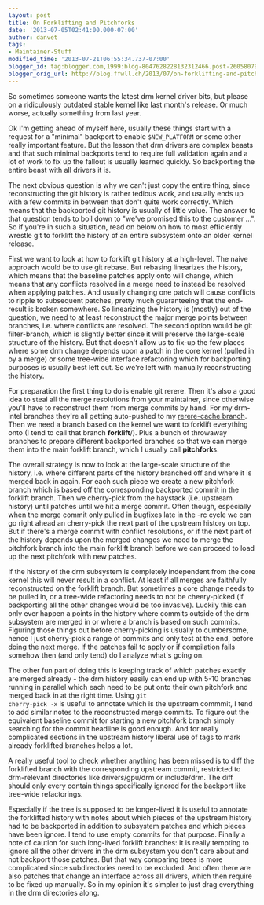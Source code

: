 ```yaml
---
layout: post
title: On Forklifting and Pitchforks
date: '2013-07-05T02:41:00.000-07:00'
author: danvet
tags:
- Maintainer-Stuff
modified_time: '2013-07-21T06:55:34.737-07:00'
blogger_id: tag:blogger.com,1999:blog-8047628228132312466.post-2605807993115082017
blogger_orig_url: http://blog.ffwll.ch/2013/07/on-forklifting-and-pitchforks.html
---
```



So sometimes someone wants the latest drm kernel driver bits, but please on a
ridiculously outdated stable kernel like last month's release. Or much worse,
actually something from last year. 

Ok I'm getting ahead of myself here, usually these things start with a request
for a "minimal" backport to enable <code>$NEW_PLATFORM</code> or some other
really important feature. But the lesson that drm drivers are complex beasts and
that such minimal backports tend to require full validation again and a lot of
work to fix up the fallout is usually learned quickly. So backporting the entire
beast with all drivers it is. 

The next obvious question is why we can't just copy the entire thing, since
reconstructing the git history is rather tedious work, and usually ends up with
a few commits in between that don't quite work correctly. Which means that the
backported git history is usually of little value. The answer to that question
tends to boil down to "we've promised this to the customer ...". So if you're in
such a situation, read on below on how to most efficiently wrestle git to
forklift the history of an entire subsystem onto an older kernel release. 

<a name='more'></a>

First we want to look at how to forklift git history at a high-level. The naive
approach would be to use git rebase. But rebasing linearizes the history, which
means that the baseline patches apply onto will change, which means that any
conflicts resolved in a merge need to instead be resolved when applying patches.
And usually changing one patch will cause conflicts to ripple to subsequent
patches, pretty much guaranteeing that the end-result is broken somewhere. So
linearizing the history is (mostly) out of the question, we need to at least
reconstruct the major merge points between branches, i.e. where conflicts are
resolved. The second option would be git filter-branch, which is slightly better
since it will preserve the large-scale structure of the history. But that
doesn't allow us to fix-up the few places where some drm change depends upon a
patch in the core kernel (pulled in by a merge) or some tree-wide interface
refactoring which for backporting purposes is usually best left out. So we're
left with manually reconstructing the history. 

For preparation the first thing to do is enable git rerere. Then it's also a
good idea to steal all the merge resolutions from your maintainer, since
otherwise you'll have to reconstruct them from merge commits by hand. For my
drm-intel branches they're all getting auto-pushed to my <a
href="http://cgit.freedesktop.org/~danvet/drm-intel/log/?h=rerere-cache">rerere-cache
branch</a>. Then we need a branch based on the kernel we want to forklift
everything onto (I tend to call that branch <b>forklift</b>/<baseline>). Plus a
bunch of throwaway branches to prepare different backported branches so that we
can merge them into the main forklift branch, which I usually call
<b>pitchfork</b>s. 

The overall strategy is now to look at the large-scale structure of the history,
i.e. where different parts of the history branched off and where it is merged
back in again. For each such piece we create a new pitchfork branch which is
based off the corresponding backported commit in the forklift branch. Then we
cherry-pick from the haystack (i.e. upstream history) until patches until we hit
a merge commit. Often though, especially when the merge commit only pulled in
bugfixes late in the -rc cycle we can go right ahead an cherry-pick the next
part of the upstream history on top. But if there's a merge commit with conflict
resolutions, or if the next part of the history depends upon the merged changes
we need to merge the pitchfork branch into the main forklift branch before we
can proceed to load up the next pitchfork with new patches. 

If the history of the drm subsystem is completely independent from the core
kernel this will never result in a conflict. At least if all merges are
faithfully reconstructed on the forklift branch. But sometimes a core change
needs to be pulled in, or a tree-wide refactoring needs to not be cheery-picked
(if backporting all the other changes would be too invasive). Luckily this can
only ever happen a points in the history where commits outside of the drm
subsystem are merged in or where a branch is based on such commits. Figuring
those things out before cherry-picking is usually to cumbersome, hence I just
cherry-pick a range of commits and only test at the end, before doing the next
merge. If the patches fail to apply or if compilation fails somehow then (and
only tend) do I analyze what's going on. 

The other fun part of doing this is keeping track of which patches exactly are
merged already - the drm history easily can end up with 5-10 branches running in
parallel which each need to be put onto their own pitchfork and merged back in
at the right time. Using <code>git cherry-pick -x</code> is useful to annotate
which is the upstream commmit, I tend to add similar notes to the reconstructed
merge commits. To figure out the equivalent baseline commit for starting a new
pitchfork branch simply searching for the commit headline is good enough. And
for really complicated sections in the upstream history liberal use of tags to
mark already forklifted branches helps a lot. 

A really useful tool to check whether anything has been missed is to diff the
forklifted branch with the corresponding upstream commit, restricted to
drm-relevant directories like drivers/gpu/drm or include/drm. The diff should
only every contain things specifically ignored for the backport like tree-wide
refactorings.  

Especially if the tree is supposed to be longer-lived it is useful to annotate
the forklifted history with notes about which pieces of the upstream history had
to be backported in addition to subsystem patches and which pieces have been
ignore. I tend to use empty commits for that purpose. Finally a note of caution
for such long-lived forklift branches: It is really tempting to ignore all the
other drivers in the drm subsystem you don't care about and not backport those
patches. But that way comparing trees is more complicated since subdirectories
need to be excluded. And often there are also patches that change an interface
across all drivers, which then require to be fixed up manually. So in my opinion
it's simpler to just drag everything in the drm directories along. 
 
